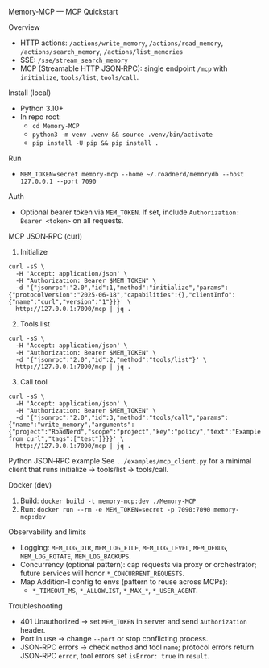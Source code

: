 Memory‑MCP — MCP Quickstart

Overview
- HTTP actions: `/actions/write_memory`, `/actions/read_memory`, `/actions/search_memory`, `/actions/list_memories`
- SSE: `/sse/stream_search_memory`
- MCP (Streamable HTTP JSON‑RPC): single endpoint `/mcp` with `initialize`, `tools/list`, `tools/call`.

Install (local)
- Python 3.10+
- In repo root:
  - `cd Memory-MCP`
  - `python3 -m venv .venv && source .venv/bin/activate`
  - `pip install -U pip && pip install .`

Run
- `MEM_TOKEN=secret memory-mcp --home ~/.roadnerd/memorydb --host 127.0.0.1 --port 7090`

Auth
- Optional bearer token via `MEM_TOKEN`. If set, include `Authorization: Bearer <token>` on all requests.

MCP JSON‑RPC (curl)
1) Initialize
```
curl -sS \
  -H 'Accept: application/json' \
  -H "Authorization: Bearer $MEM_TOKEN" \
  -d '{"jsonrpc":"2.0","id":1,"method":"initialize","params":{"protocolVersion":"2025-06-18","capabilities":{},"clientInfo":{"name":"curl","version":"1"}}}' \
  http://127.0.0.1:7090/mcp | jq .
```
2) Tools list
```
curl -sS \
  -H 'Accept: application/json' \
  -H "Authorization: Bearer $MEM_TOKEN" \
  -d '{"jsonrpc":"2.0","id":2,"method":"tools/list"}' \
  http://127.0.0.1:7090/mcp | jq .
```
3) Call tool
```
curl -sS \
  -H 'Accept: application/json' \
  -H "Authorization: Bearer $MEM_TOKEN" \
  -d '{"jsonrpc":"2.0","id":3,"method":"tools/call","params":{"name":"write_memory","arguments":{"project":"RoadNerd","scope":"project","key":"policy","text":"Example from curl","tags":["test"]}}}' \
  http://127.0.0.1:7090/mcp | jq .
```

Python JSON‑RPC example
See `../examples/mcp_client.py` for a minimal client that runs initialize → tools/list → tools/call.

Docker (dev)
1) Build: `docker build -t memory-mcp:dev ./Memory-MCP`
2) Run: `docker run --rm -e MEM_TOKEN=secret -p 7090:7090 memory-mcp:dev`

Observability and limits
- Logging: `MEM_LOG_DIR`, `MEM_LOG_FILE`, `MEM_LOG_LEVEL`, `MEM_DEBUG`, `MEM_LOG_ROTATE`, `MEM_LOG_BACKUPS`.
- Concurrency (optional pattern): cap requests via proxy or orchestrator; future services will honor `*_CONCURRENT_REQUESTS`.
- Map Addition‑1 config to envs (pattern to reuse across MCPs):
  - `*_TIMEOUT_MS`, `*_ALLOWLIST`, `*_MAX_*`, `*_USER_AGENT`.

Troubleshooting
- 401 Unauthorized → set `MEM_TOKEN` in server and send `Authorization` header.
- Port in use → change `--port` or stop conflicting process.
- JSON‑RPC errors → check `method` and tool `name`; protocol errors return JSON‑RPC `error`, tool errors set `isError: true` in `result`.

